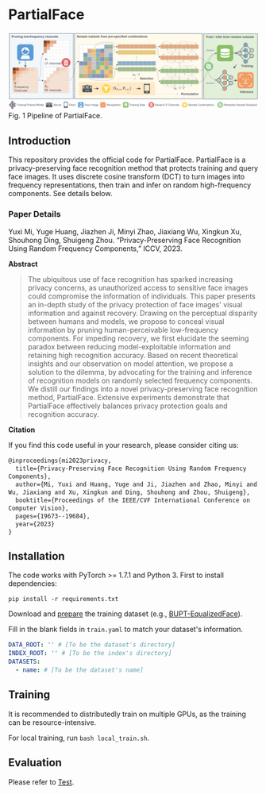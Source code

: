 # PartialFace

![pipeline](pipeline.png)
Fig. 1 Pipeline of PartialFace.

## Introduction

This repository provides the official code for PartialFace. PartialFace is a privacy-preserving face recognition method that protects training and query face images. It uses discrete cosine transform (DCT) to turn images into frequency representations, then train and infer on random high-frequency components. See details below.

### Paper Details

Yuxi Mi, Yuge Huang, Jiazhen Ji, Minyi Zhao, Jiaxiang Wu, Xingkun Xu, Shouhong Ding, Shuigeng Zhou. “Privacy-Preserving Face Recognition Using Random Frequency Components,” ICCV, 2023.

**Abstract**

> The ubiquitous use of face recognition has sparked increasing privacy concerns, as unauthorized access to sensitive face images could compromise the information of individuals. This paper presents an in-depth study of the privacy protection of face images' visual information and against recovery. Drawing on the perceptual disparity between humans and models, we propose to conceal visual information by pruning human-perceivable low-frequency components. For impeding recovery, we first elucidate the seeming paradox between reducing model-exploitable information and retaining high recognition accuracy. Based on recent theoretical insights and our observation on model attention, we propose a solution to the dilemma, by advocating for the training and inference of recognition models on randomly selected frequency components. We distill our findings into a novel privacy-preserving face recognition method, PartialFace. Extensive experiments demonstrate that PartialFace effectively balances privacy protection goals and recognition accuracy. 

**Citation**

If you find this code useful in your research, please consider citing us:

```
@inproceedings{mi2023privacy,
  title={Privacy-Preserving Face Recognition Using Random Frequency Components},
  author={Mi, Yuxi and Huang, Yuge and Ji, Jiazhen and Zhao, Minyi and Wu, Jiaxiang and Xu, Xingkun and Ding, Shouhong and Zhou, Shuigeng},
  booktitle={Proceedings of the IEEE/CVF International Conference on Computer Vision},
  pages={19673--19684},
  year={2023}
}
```

## Installation

The code works with PyTorch >= 1.7.1 and Python 3. First to install dependencies:

```
pip install -r requirements.txt
```

Download and [prepare](https://github.com/Tencent/TFace/tree/master/recognition/README.md) the training dataset (e.g., [BUPT-EqualizedFace](http://www.whdeng.cn/RFW/Trainingdataste.html)). 

Fill in the blank fields in `train.yaml` to match your dataset's information.

```yaml
DATA_ROOT: '' # [To be the dataset's directory]
INDEX_ROOT: '' # [To be the index's directory]
DATASETS:
  - name: # [To be the dataset's name]
```

## Training

It is recommended to distributedly train on multiple GPUs, as the training can be resource-intensive.

For local training, run `bash local_train.sh`.

## Evaluation

Please refer to [Test](../../test/README.md).